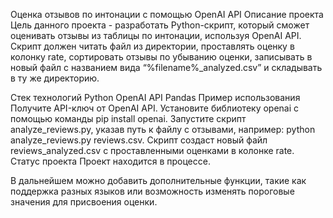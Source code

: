 Оценка отзывов по интонации с помощью OpenAI API
Описание проекта
Цель данного проекта - разработать Python-скрипт, который сможет оценивать отзывы из таблицы по интонации, используя OpenAI API. Скрипт должен читать файл из директории, проставлять оценку в колонку rate, сортировать отзывы по убыванию оценки, записывать в новый файл с названием вида “%filename%_analyzed.csv” и складывать в ту же директорию.

Стек технологий
Python
OpenAI API
Pandas
Пример использования
Получите API-ключ от OpenAI API.
Установите библиотеку openai с помощью команды pip install openai.
Запустите скрипт analyze_reviews.py, указав путь к файлу с отзывами, например: python analyze_reviews.py reviews.csv.
Скрипт создаст новый файл reviews_analyzed.csv с проставленными оценками в колонке rate.
Статус проекта
Проект находится в процессе.

В дальнейшем можно добавить дополнительные функции, такие как поддержка разных языков или возможность изменять пороговые значения для присвоения оценки.
